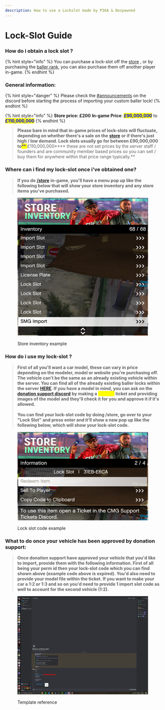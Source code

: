 ```yaml
---
description: How to use a Lockslot made by PIKA & Despawned
---
```


# Lock-Slot Guide

### How do i obtain a lock slot ?

{% hint style="info" %}
You can purchase a lock-slot off the [store](https://store.cmgstudios.net/category/custom-imports) , or by purchasing the [baller rank](https://store.cmgstudios.net/category/ranks), you can also purchase them off another player in-game.
{% endhint %}

### General information:

{% hint style="danger" %}
Please check the [#announcements](https://discord.gg/VxyG555ncn) on the discord before starting the process of importing your custom baller lock!
{% endhint %}

{% hint style="info" %}
**Store price: **<mark style="color:blue;">**£200**</mark>                                        **In-game Price**: <mark style="color:blue;">**£90,000,000**</mark> to <mark style="color:blue;">**£110,000,000**</mark>
{% endhint %}

> **Please bare in mind that in-game prices of lock-slots will fluctuate, depending on whether there's a sale on the** [**store**](https://store.cmgstudios.net/) **or if there's just high / low demand. Lock slots usually go for between  **<mark style="color:blue;">**£90,000,000 to**</mark><mark style="color:blue;">** **</mark><mark style="color:blue;">**£110,000,000**</mark>** these are not set prices by the server staff / founders and are community member based prices so you can sell / buy them for anywhere within that price range typically.**

### Where can i find my lock-slot once i've obtained one?

> **If you do** [**/store**](https://store.cmgstudios.net/) **in-game, you'll have a menu pop up like the following below that will show your store inventory and any store items you've purchased.**

<figure><img src="../.gitbook/assets/Store inventory1.png" alt="" width="536"><figcaption><p>Store inventory example</p></figcaption></figure>

### How do i use my lock-slot ?

> **First of all you'll want a car model, these can vary in price depending on the modeler, model or website you're purchasing off. The vehicle can't be the same as an already existing vehicle within the server. You can find all of the already existing baller locks within the server** [**HERE**](https://docs.google.com/spreadsheets/d/1t3IRfvpqkzACCBRbScHsXrOJ1NTjyOWQuJpg9asVKZ8/)**. If you have a model in mind, you can ask on the** [**donation support discord**](https://discord.gg/ge3ZSCYkkH) **by making a **<mark style="color:yellow;">**BALLER**</mark>** ticket and providing images of the model and they'll check it for you and approve it if it's allowed.**\
> \
> **You can find your lock-slot code by doing /store, go over to your "Lock Slot" and press enter and it'll show a new pop up like the following below, which will show your lock-slot code.**

<figure><img src="../.gitbook/assets/Store inventory2.png" alt="" width="537"><figcaption><p>Lock slot code example</p></figcaption></figure>

### What to do once your vehicle has been approved by donation support:

> **Once donation support have approved your vehicle that you'd like to import, provide them with the following information. First of all being your perm id then your lock-slot code which you can find shown above (example code above is expired). You'd also need to provide your model file within the ticket. If you want to make your car a 1:2 or 1:3 and so on you'd need to provide 1 import slot code as well to account for the second vehicle (1:2).**

<figure><img src="../.gitbook/assets/Lockslot info.png" alt="" width="563"><figcaption><p>Template reference</p></figcaption></figure>

